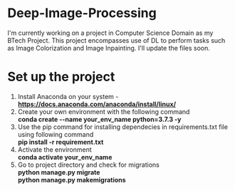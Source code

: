 # Deep-Image-Processing
I'm currently working on a project in Computer Science Domain as my BTech Project. This project encompasses use of DL to perform tasks such as Image Colorization and Image Inpainting. I'll update the files soon.

# Set up the project 
1. Install Anaconda on your system - 
<strong>https://docs.anaconda.com/anaconda/install/linux/</strong>
2. Create your own environment with the following command </br>
<strong>conda create --name your_env_name python=3.7.3 -y</strong>
3. Use the pip command for installing dependecies in requirements.txt file using following command</br>
<strong>pip install -r requirement.txt</strong>
4. Activate the environment</br>
<strong>conda activate your_env_name</strong>
5. Go to project directory and check for migrations</br>
<strong>python manage.py migrate</br>python manage.py makemigrations</strong>
